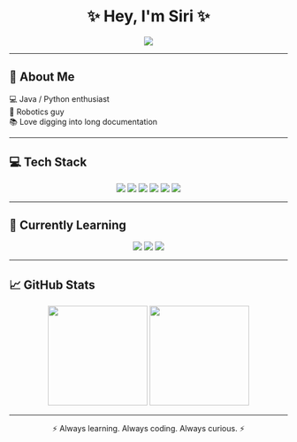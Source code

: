 <!-- Profile README -->

<h1 align="center">✨ Hey, I'm Siri ✨</h1>

<p align="center">
  <a href="https://git.io/typing-svg">
    <img src="https://readme-typing-svg.herokuapp.com?size=24&duration=4000&color=7aa2f7&center=true&vCenter=true&width=500&lines=Student+Developer;Java+%26+Python+Enthusiast;Robotics+%7C+Programmer+%7C+Strategist;Lover+of+Clean+Code+%26+Docs" />
  </a>
</p>

---

## 🚀 About Me  
💻 Java / Python enthusiast  
🤖 Robotics guy  
📚 Love digging into long documentation  

---

## 💻 Tech Stack  
<p align="center">
  <a href="https://www.java.com"><img src="https://skillicons.dev/icons?i=java&theme=dark" /></a>
  <a href="https://www.python.org"><img src="https://skillicons.dev/icons?i=python&theme=dark" /></a>
  <a href="https://git-scm.com"><img src="https://skillicons.dev/icons?i=git&theme=dark" /></a>
  <a href="https://github.com"><img src="https://skillicons.dev/icons?i=github&theme=dark" /></a>
  <a href="https://code.visualstudio.com/"><img src="https://skillicons.dev/icons?i=vscode&theme=dark" /></a>
  <a href="https://www.jetbrains.com/idea/"><img src="https://skillicons.dev/icons?i=idea&theme=dark" /></a>
</p>

---

## 🌱 Currently Learning  
<p align="center">
  <a href="https://developer.mozilla.org/en-US/docs/Web/JavaScript"><img src="https://skillicons.dev/icons?i=javascript&theme=dark" /></a>
  <a href="https://cplusplus.com/"><img src="https://skillicons.dev/icons?i=cpp&theme=dark" /></a>
  <a href="https://create.roblox.com/"><img src="https://skillicons.dev/icons?i=lua&theme=dark" /></a>
</p>

---

## 📈 GitHub Stats  

<p align="center">
  <img src="https://github-readme-stats.vercel.app/api?username=siriwastaken&show_icons=true&theme=tokyonight&hide_border=true&bg_color=1a1b26&title_color=7aa2f7&icon_color=ff9e64" height="180" />
  <img src="https://github-readme-stats.vercel.app/api/top-langs/?username=siriwastaken&layout=compact&theme=tokyonight&hide_border=true&bg_color=1a1b26&title_color=7aa2f7" height="180" />
</p>

---

<p align="center">⚡ Always learning. Always coding. Always curious. ⚡</p>
